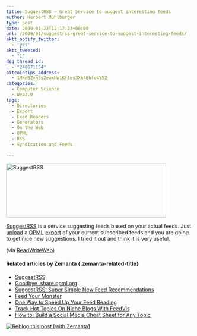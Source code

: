 ```yaml
---
title: SuggestRSS – Great Service to suggest interesting feeds
author: Herbert Mühlburger
type: post
date: 2009-01-22T12:17:23+00:00
url: /2009/01/suggestrss-great-service-to-suggest-interesting-feeds/
aktt_notify_twitter:
  - 'yes'
aktt_tweeted:
  - "1"
dsq_thread_id:
  - "248671154"
bitcointips_address:
  - 1MknBZvhSs2ewxNw1Kftes3Xk46hfq4Y52
categories:
  - Computer Science
  - Web2.0
tags:
  - Directories
  - Export
  - Feed Readers
  - Generators
  - On the Web
  - OPML
  - RSS
  - Syndication and Feeds

---
```

<div class="mceTemp mceIEcenter">
  <dl id="attachment_328" class="wp-caption aligncenter" style="width: 441px;">
    <dt class="wp-caption-dt">
      <a href="http://suggestrss.com"><img class="size-full wp-image-328" title="SuggestRSS" src="http://178.79.139.40/wp-content/uploads/2009/01/suggestrss.png" alt="SuggestRSS" width="431" height="146" /></a>
    </dt>
  </dl>
</div>

<a title="SuggestRSS" href="http://suggestrss.com/" target="_blank">SuggestRSS</a> is a service suggesting feeds based on your actual feeds. Just <a class="zem_slink" title="Upload" rel="homepage" href="http://www.slideshare.net/upload?type=powerpoint">upload</a> a <a class="zem_slink" title="OPML" rel="wikipedia" href="http://en.wikipedia.org/wiki/OPML">OPML</a> <a class="zem_slink" title="Export" rel="wikipedia" href="http://en.wikipedia.org/wiki/Export">export</a> of your current subscribed feeds and you are going to get nice new suggestions. I tried it out and think it is very useful.

(via <a title="ReadWriteWeb" href="http://www.readwriteweb.com/archives/suggestrss_find_some_new_feeds.php" target="_blank">ReadWriteWeb</a>)

#### Related articles by Zemanta {.zemanta-related-title}

<ul class="zemanta-article-ul">
  <li class="zemanta-article-ul-li">
    <a href="http://www.cloudoutloud.tv/2009/01/suggestrss/">SuggestRSS</a>
  </li>
  <li class="zemanta-article-ul-li">
    <a href="http://weblogs.goshaky.com/weblogs/lars/entry/goodbye_share_opml_org">Goodbye, share.opml.org</a>
  </li>
  <li class="zemanta-article-ul-li">
    <a href="http://www.readwriteweb.com/archives/suggestrss_find_some_new_feeds.php">SuggestRSS: Super Simple New Feed Recommendations</a>
  </li>
  <li class="zemanta-article-ul-li">
    <a href="http://www.ageofconversation.com/2008/07/feed-your-monst.html">Feed Your Monster</a>
  </li>
  <li class="zemanta-article-ul-li">
    <a href="http://www.stephanmiller.com/one-way-to-speed-up-your-feed-reading/">One Way to Speed Up Your Feed Reading</a>
  </li>
  <li class="zemanta-article-ul-li">
    <a href="http://www.readwriteweb.com/archives/track_hot_topics_on_niche_blogs.php">Track Hot Topics On Niche Blogs With FeedVis</a>
  </li>
  <li class="zemanta-article-ul-li">
    <a href="http://www.readwriteweb.com/archives/how_to_build_a_social_media_cheat_sheet.php">How to: Build a Social Media Cheat Sheet for Any Topic</a>
  </li>
</ul>

<div class="zemanta-pixie">
  <a class="zemanta-pixie-a" title="Zemified by Zemanta" href="http://reblog.zemanta.com/zemified/8cf77da8-c7f6-44d5-bf93-ac2f1d90e39c/"><img class="zemanta-pixie-img" src="http://img.zemanta.com/reblog_e.png?x-id=8cf77da8-c7f6-44d5-bf93-ac2f1d90e39c" alt="Reblog this post [with Zemanta]" /></a>
</div>
